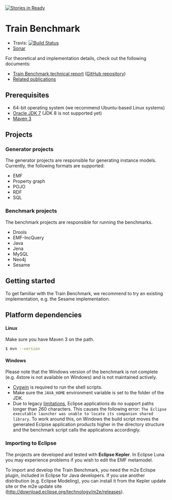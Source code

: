 [![Stories in Ready](https://badge.waffle.io/FTSRG/trainbenchmark.png?label=ready&title=Ready)](https://waffle.io/FTSRG/trainbenchmark)
# Train Benchmark

* Travis: [![Build Status](https://travis-ci.org/FTSRG/trainbenchmark.svg?branch=master)](https://travis-ci.org/FTSRG/trainbenchmark)
* [Sonar](http://build.inf.mit.bme.hu/sonar/dashboard/index/14429)

For theoretical and implementation details, check out the following documents:
* [Train Benchmark technical report](https://www.sharelatex.com/github/repos/FTSRG/trainbenchmark-docs/builds/latest/output.pdf) ([GitHub repository](https://github.com/FTSRG/trainbenchmark-docs))
* [Related publications](http://incquery.net/publications/trainbenchmark)

## Prerequisites

* 64-bit operating system (we recommend Ubuntu-based Linux systems)
* [Oracle JDK 7](https://github.com/FTSRG/technology-cheat-sheets/wiki/Linux#oracle-jdk-7) (JDK 8 is not supported yet)
* [Maven 3](https://github.com/FTSRG/technology-cheat-sheets/wiki/Linux#maven-3)

## Projects

### Generator projects

The generator projects are responsible for generating instance models. Currently, the following formats are supported:

* EMF
* Property graph
* POJO
* RDF
* SQL

### Benchmark projects

The benchmark projects are responsible for running the benchmarks.

* Drools
* EMF-IncQuery
* Java
* Jena
* MySQL
* Neo4j
* Sesame

## Getting started

To get familiar with the Train Benchmark, we recommend to try an existing implementation, e.g. the Sesame implementation.

## Platform dependencies

#### Linux

Make sure you have Maven 3 on the path.

```bash
$ mvn --version
```

#### Windows

Please note that the Windows version of the benchmark is not complete (e.g. 4store is not available on Windows) and is not maintained actively.

* [Cygwin](http://www.cygwin.com/) is required to run the shell scripts.
* Make sure the `JAVA_HOME` environment variable is set to the folder of the JDK.
* Due to legacy [limitations](http://msdn.microsoft.com/en-us/library/aa365247), Eclipse applications do no support paths longer than 260 characters. This causes the following error: `The Eclipse executable launcher was unable to locate its companion shared library`.
  To work around this, on Windows the build script moves the generated Eclpise application products higher in the directory structure and the benchmark script calls the applications accordingly.

### Importing to Eclipse

The projects are developed and tested with **Eclipse Kepler**. In Eclipse Luna you may experience problems if you wish to edit the EMF metamodel.

To import and develop the Train Benchmark, you need the m2e Eclispe plugin, included in Eclipse for Java developers. If you use another distribution (e.g. Eclipse Modeling), you can install it from the Kepler update site or the m2e update site (<http://download.eclipse.org/technology/m2e/releases>).
